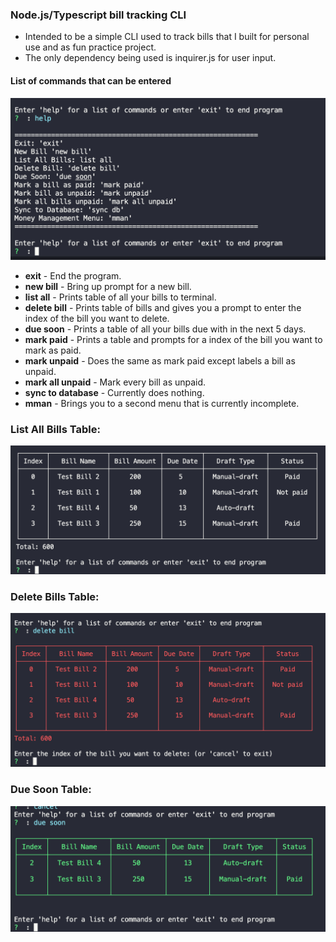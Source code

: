 ### Node.js/Typescript bill tracking CLI
- Intended to be a simple CLI used to track bills that I built for personal use and as fun practice project.
- The only dependency being used is inquirer.js for user input.


#### List of commands that can be entered
![Command List](ExampleImages/commandList.png)
- **exit** - End the program.
- **new bill** - Bring up prompt for a new bill.
- **list all** - Prints table of all your bills to terminal.
- **delete bill** - Prints table of bills and gives you a prompt to enter the index of the bill you want to delete.
- **due soon** - Prints a table of all your bills due with in the next 5 days.
- **mark paid** - Prints a table and prompts for a index of the bill you want to mark as paid.
- **mark unpaid** - Does the same as mark paid except labels a bill as unpaid.
- **mark all unpaid** - Mark every bill as unpaid.
- **sync to database** - Currently does nothing.
- **mman** - Brings you to a second menu that is currently incomplete.

### List All Bills Table:
![List Bills](ExampleImages/listBills.png)

### Delete Bills Table:
![Delete Bill](ExampleImages/deleteBill.png)

### Due Soon Table:
![Due Soon](ExampleImages/dueSoon.png)





